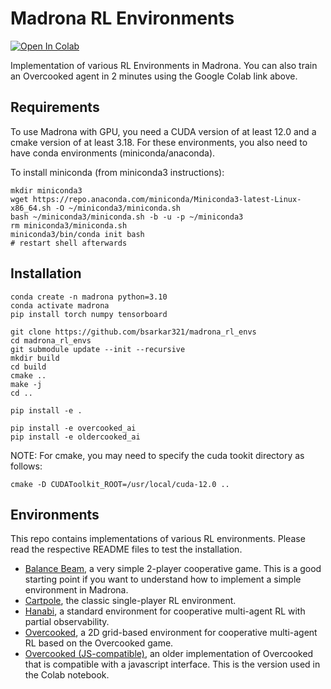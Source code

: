# Madrona RL Environments

[![Open In Colab](https://colab.research.google.com/assets/colab-badge.svg)](https://colab.research.google.com/github/bsarkar321/madrona_rl_envs/blob/master/overcooked_compiled_colab.ipynb)

Implementation of various RL Environments in Madrona. You can also train an Overcooked agent in 2 minutes using the Google Colab link above.

## Requirements

To use Madrona with GPU, you need a CUDA version of at least 12.0 and a cmake version of at least 3.18. For these environments, you also need to have conda environments (miniconda/anaconda).

To install miniconda (from miniconda3 instructions):
```
mkdir miniconda3
wget https://repo.anaconda.com/miniconda/Miniconda3-latest-Linux-x86_64.sh -O ~/miniconda3/miniconda.sh
bash ~/miniconda3/miniconda.sh -b -u -p ~/miniconda3
rm miniconda3/miniconda.sh
miniconda3/bin/conda init bash
# restart shell afterwards
```


## Installation

```
conda create -n madrona python=3.10
conda activate madrona
pip install torch numpy tensorboard

git clone https://github.com/bsarkar321/madrona_rl_envs
cd madrona_rl_envs
git submodule update --init --recursive
mkdir build
cd build
cmake ..
make -j
cd ..

pip install -e .

pip install -e overcooked_ai
pip install -e oldercooked_ai
```

NOTE: For cmake, you may need to specify the cuda tookit directory as follows:

```
cmake -D CUDAToolkit_ROOT=/usr/local/cuda-12.0 ..
```

## Environments

This repo contains implementations of various RL environments. Please read the respective README files to test the installation.

- [Balance Beam](src/balance_beam_env/README.org), a very simple 2-player cooperative game. This is a good starting point if you want to understand how to implement a simple environment in Madrona.
- [Cartpole](src/cartple_env/README.org), the classic single-player RL environment.
- [Hanabi](src/hanabi_env/README.org), a standard environment for cooperative multi-agent RL with partial observability.
- [Overcooked](src/overcooked_env/README.org), a 2D grid-based environment for cooperative multi-agent RL based on the Overcooked game.
- [Overcooked (JS-compatible)](src/overcooked_env/README.org), an older implementation of Overcooked that is compatible with a javascript interface. This is the version used in the Colab notebook.
